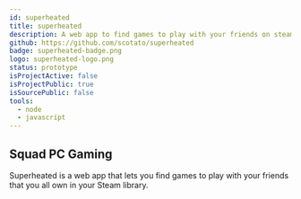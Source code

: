 ```yaml
---
id: superheated
title: superheated
description: A web app to find games to play with your friends on steam.
github: https://github.com/scotato/superheated
badge: superheated-badge.png
logo: superheated-logo.png
status: prototype
isProjectActive: false
isProjectPublic: true
isSourcePublic: false
tools: 
  - node
  - javascript
---
```


## Squad PC Gaming
Superheated is a web app that lets you find games to play with your friends that you all own in your Steam library.
